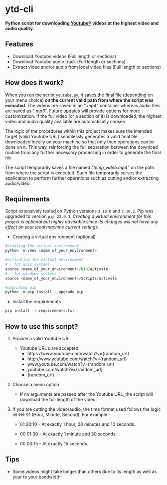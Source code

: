 # ytd-cli

**Python script for downloading <u>[Youtube®](https://youtube.com)</u> videos at the highest video and audio quality.** 

## Features

- Download Youtube videos (Full length or sections)
- Download Youtube audio track (Full length or sections)
- Extract video and/or audio from local video files (Full length or sections)

## How does it work?

When you run the script `youtube.py`, it saves the final file (depending on your menu choice) **on the current valid path from where the script was executed**. The videos are saved in an "*.mp4*" container whereas audio files are saved as "*.mp3*". Future updates will provide options for more customization. If the full video (or a section of it) is downloaded, the highest video and audio quality available are automatically chosen.

The logic of the procedures within this project makes sure the intended target (valid Youtube URL) seamlessly generates a valid final file downloaded locally on your machine so that only then operations can be done on it. This way, reinforcing the full separation between the download routine from any further necessary processing in order to generate the final file. 

The script temporarily saves a file named "*temp_video.mp4*" on the path from where the script is executed. Such file temporarily serves the application to perform further operations such as cutting and/or extracting audio/video. 

## Requirements

Script extensively tested on Python versions `3.10.0` and `3.10.2`. Pip was upgraded to version `pip 22.0.3`. 
*Creating a virtual environment for this project is optional but highly advisable since its changes will not have any effect on your local machine current settings.*

- Creating a virtual environment (optional)

```python
#creating the virtual environment
python -m venv <name_of_your_environment>

#activating the virtual environment
# - for unix systems
source <name_of_your_environment>/bin/activate
# - for windows systems
source <name_of_your_environment>/Scripts/activate

#upgrading pip
python -m pip install --upgrade pip
```

- Install the requirements

```python
pip install -r requirements.txt
```

## How to use this script?

1. Provide a valid Youtube URL
   - Youtube URL's are accepted: 
     - ht<area>tps://w<area>ww.youtube.com/watch?v={random_url}
     - ht<area>tp://ww<area>w.youtube.com/watch?v={random_url}
     - w<area>ww.youtube.com/watch?v={random_url}
     - youtube.com/watch?v={random_url}
     - {random_url}
2. Choose a menu option
   - If no arguments are passed after the Youtube URL, the script will download the full length of the video.

2. If you are cutting the video/audio, the time format used follows the logic `HH:MM:SS` (Hour, Minute, Second). For example:

   - 01:20:10 - At exactly 1 hour, 20 minutes and 10 seconds.

   - 00:01:30 - At exactly 1 minute and 30 seconds.

   - 00:00:15 - At exactly 15 seconds.

## Tips
- Some videos might take longer than others due to its length as well as your to your bandwidth
